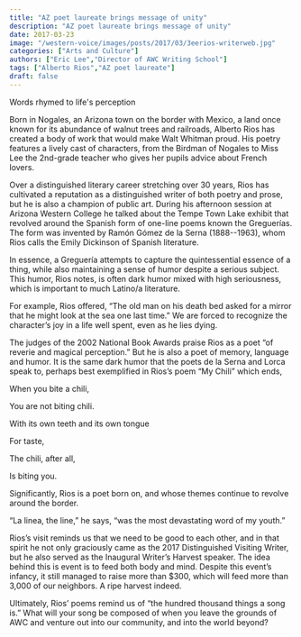 ```yaml
---
title: "AZ poet laureate brings message of unity"
description: "AZ poet laureate brings message of unity"
date: 2017-03-23
image: "/western-voice/images/posts/2017/03/3eerios-writerweb.jpg"
categories: ["Arts and Culture"]
authors: ["Eric Lee","Director of AWC Writing School"]
tags: ["Alberto Rios","AZ poet laureate"]
draft: false
---
```

Words rhymed to life's perception

Born in Nogales, an Arizona town on the border with Mexico, a land once known for its abundance of walnut trees and railroads, Alberto Rios has created a body of work that would make Walt Whitman proud. His poetry features a lively cast of characters, from the Birdman of Nogales to Miss Lee the 2nd-grade teacher who gives her pupils advice about French lovers.

Over a distinguished literary career stretching over 30 years, Rios has cultivated a reputation as a distinguished writer of both poetry and prose, but he is also a champion of public art. During his afternoon session at Arizona Western College he talked about the Tempe Town Lake exhibit that revolved around the Spanish form of one-line poems known the Greguerías. The form was invented by Ramón Gómez de la Serna (1888--1963), whom Rios calls the Emily Dickinson of Spanish literature.

In essence, a Greguería attempts to capture the quintessential essence of a thing, while also maintaining a sense of humor despite a serious subject. This humor, Rios notes, is often dark humor mixed with high seriousness, which is important to much Latino/a literature.

For example, Rios offered, “The old man on his death bed asked for a mirror that he might look at the sea one last time.” We are forced to recognize the character’s joy in a life well spent, even as he lies dying.

The judges of the 2002 National Book Awards praise Rios as a poet “of reverie and magical perception.” But he is also a poet of memory, language and humor. It is the same dark humor that the poets de la Serna and Lorca speak to, perhaps best exemplified in Rios’s poem “My Chili” which ends,

When you bite a chili,

You are not biting chili.

With its own teeth and its own tongue

For taste,

The chili, after all,

Is biting you.

Significantly, Rios is a poet born on, and whose themes continue to revolve around the border.

“La linea, the line,” he says, “was the most devastating word of my youth.”

Rios’s visit reminds us that we need to be good to each other, and in that spirit he not only graciously came as the 2017 Distinguished Visiting Writer, but he also served as the Inaugural Writer’s Harvest speaker. The idea behind this is event is to feed both body and mind. Despite this event’s infancy, it still managed to raise more than $300, which will feed more than 3,000 of our neighbors. A ripe harvest indeed.

Ultimately, Rios’ poems remind us of “the hundred thousand things a song is.” What will your song be composed of when you leave the grounds of AWC and venture out into our community, and into the world beyond?
